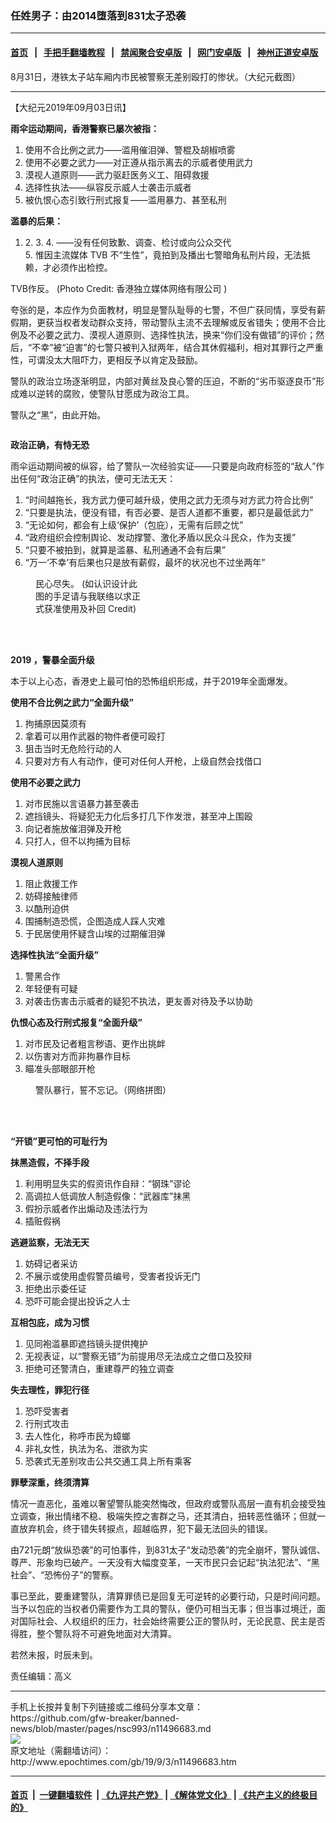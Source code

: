 ### 任姓男子：由2014堕落到831太子恐袭
------------------------

#### [首页](https://github.com/gfw-breaker/banned-news/blob/master/README.md) &nbsp;&nbsp;|&nbsp;&nbsp; [手把手翻墙教程](https://github.com/gfw-breaker/guides/wiki) &nbsp;&nbsp;|&nbsp;&nbsp; [禁闻聚合安卓版](https://github.com/gfw-breaker/bn-android) &nbsp;&nbsp;|&nbsp;&nbsp; [网门安卓版](https://github.com/oGate2/oGate) &nbsp;&nbsp;|&nbsp;&nbsp; [神州正道安卓版](https://github.com/SzzdOgate/update) 



<div><img alt="" class="aligncenter wp-post-image" src="http://i.epochtimes.com/assets/uploads/2019/09/0901-e1567378234183-1-600x338.jpg"/>
<div class="red16 caption">
 8月31日，港铁太子站车厢内市民被警察无差别殴打的惨状。（大纪元截图）
</div>
</div><hr/><div><p>
 【大纪元2019年09月03日讯】
</p>
<p>
 <strong>
  雨伞运动期间，香港警察已屡次被指：
 </strong>
</p>
<ol>
 <li>
  使用不合比例之武力——滥用催泪弹、警棍及胡椒喷雾
 </li>
 <li>
  使用不必要之武力——对正遵从指示离去的示威者使用武力
 </li>
 <li>
  漠视人道原则——武力驱赶医务义工、阻碍救援
 </li>
 <li>
  选择性执法——纵容反示威人士袭击示威者
 </li>
 <li>
  被仇恨心态引致行刑式报复——滥用暴力、甚至私刑
 </li>
</ol>
<p>
 <strong>
  滥暴的后果：
 </strong>
</p>
<ol>
 <li>
  2. 3. 4. ——没有任何致歉、调查、检讨或向公众交代
  <br/>
  5. 惟因主流媒体 TVB 不“生性”，竟拍到及播出七警暗角私刑片段，无法抵赖，才必须作出检控。
 </li>
</ol>
<p>
 <ok href="http://i.epochtimes.com/assets/uploads/2019/09/5ddbd362d354df943805bd4579f5e629.jpg">
  <img alt="" class="wp-image-11496692 size-full" src="http://i.epochtimes.com/assets/uploads/2019/09/5ddbd362d354df943805bd4579f5e629.jpg"/>
  <br/>
  TVB作反。 (Photo Credit: 香港独立媒体网络有限公司 )
 </ok>
</p>
<p>
 夸张的是，本应作为负面教材，明显是警队耻辱的七警，不但广获同情，享受有薪假期，更获当权者发动群众支持，带动警队主流不去理解或反省错失；使用不合比例及不必要之武力、漠视人道原则、选择性执法，换来“你们没有做错”的评价；然后，“不幸”被“迫害”的七警只被判入狱两年，结合其休假福利，相对其罪行之严重性，可谓没太大阻吓力，更相反予以肯定及鼓励。
</p>
<p>
 警队的政治立场逐渐明显，内部对黄丝及良心警的压迫，不断的“劣币驱逐良币”形成难以逆转的腐败，使警队甘愿成为政治工具。
</p>
<p>
 警队之“黑”，由此开始。
</p>
<p>
 <ok href="http://i.epochtimes.com/assets/uploads/2019/09/d4f93765ee65377e3536f5987199c4ee.png">
  <img alt="" class="aligncenter size-full wp-image-11496790" src="http://i.epochtimes.com/assets/uploads/2019/09/d4f93765ee65377e3536f5987199c4ee.png"/>
 </ok>
</p>
<p>
 <strong>
  政治正确，有恃无恐
 </strong>
</p>
<p>
 雨伞运动期间被的纵容，给了警队一次经验实证——只要是向政府标签的“敌人”作出任何“政治正确”的执法，便可无法无天：
</p>
<ol>
 <li>
  “时间越拖长，我方武力便可越升级，使用之武力无须与对方武力符合比例”
 </li>
 <li>
  “只要是执法，便没有错，有否必要、是否人道都不重要，都只是最低武力”
 </li>
 <li>
  “无论如何，都会有上级‘保护’（包庇），无需有后顾之忧”
 </li>
 <li>
  “政府组织会控制舆论、发动撑警、激化矛盾以民众斗民众，作为支援”
 </li>
 <li>
  “只要不被拍到，就算是滥暴、私刑通通不会有后果”
 </li>
 <li>
  “万一‘不幸’有后果也只是放有薪假，最坏的状况也不过坐两年”
 </li>
</ol>
<figure class="wp-caption aligncenter" id="attachment_11496757" style="width: 169px">
 <ok href="http://i.epochtimes.com/assets/uploads/2019/09/96bfa26aa9cee5d45163cd40aa4cd1fc.jpg">
  <img alt="" class="wp-image-11496757 size-full" src="http://i.epochtimes.com/assets/uploads/2019/09/96bfa26aa9cee5d45163cd40aa4cd1fc.jpg"/>
 </ok>
 <br/><figcaption class="wp-caption-text">
  民心尽失。 (如认识设计此图的手足请与我联络以求正式获准使用及补回 Credit)
 </figcaption><br/>
</figure><br/>
<p>
 <strong>
  2019
 </strong>
 <strong>
  ，警暴全面升级
 </strong>
</p>
<p>
 本于以上心态，香港史上最可怕的恐怖组织形成，并于2019年全面爆发。
</p>
<p>
 <strong>
  使用不合比例之武力“全面升级”
 </strong>
</p>
<ol>
 <li>
  拘捕原因莫须有
 </li>
 <li>
  拿着可以用作武器的物件者便可殴打
 </li>
 <li>
  狙击当时无危险行动的人
 </li>
 <li>
  只要对方有人有动作，便可对任何人开枪，上级自然会找借口
 </li>
</ol>
<p>
 <strong>
  使用不必要之武力
 </strong>
</p>
<ol>
 <li>
  对市民施以言语暴力甚至袭击
 </li>
 <li>
  遮挡镜头、将疑犯无力化后多打几下作发泄，甚至冲上围殴
 </li>
 <li>
  向记者施放催泪弹及开枪
 </li>
 <li>
  只打人，但不以拘捕为目标
 </li>
</ol>
<p>
 <strong>
  漠视人道原则
 </strong>
</p>
<ol>
 <li>
  阻止救援工作
 </li>
 <li>
  妨碍接触律师
 </li>
 <li>
  以酷刑迫供
 </li>
 <li>
  围捕制造恐慌，企图造成人踩人灾难
 </li>
 <li>
  于民居使用怀疑含山埃的过期催泪弹
 </li>
</ol>
<p>
 <strong>
  选择性执法“全面升级”
 </strong>
</p>
<ol>
 <li>
  警黑合作
 </li>
 <li>
  年轻便有可疑
 </li>
 <li>
  对袭击伤害击示威者的疑犯不执法，更友善对待及予以协助
 </li>
</ol>
<p>
 <strong>
  仇恨心态及行刑式报复“全面升级”
 </strong>
</p>
<ol>
 <li>
  对市民及记者粗言秽语、更作出挑衅
 </li>
 <li>
  以伤害对方而非拘暴作目标
 </li>
 <li>
  瞄准头部眼部开枪
 </li>
</ol>
<figure class="wp-caption aligncenter" id="attachment_11496768" style="width: 600px">
 <ok href="http://i.epochtimes.com/assets/uploads/2019/09/f342cd2f3de24eef460905f01fa5ae46.jpg">
  <img alt="" class="wp-image-11496768 size-large" src="http://i.epochtimes.com/assets/uploads/2019/09/f342cd2f3de24eef460905f01fa5ae46-600x964.jpg"/>
 </ok>
 <br/><figcaption class="wp-caption-text">
  警队暴行，誓不忘记。（网络拼图）
 </figcaption><br/>
</figure><br/>
<p>
</p>
<p>
 <strong>
  “开锁”更可怕的可耻行为
 </strong>
</p>
<p>
 <strong>
  抹黑造假，不择手段
 </strong>
</p>
<ol>
 <li>
  利用明显失实的假资讯作自辩：“钢珠”谬论
 </li>
 <li>
  高调拉人低调放人制造假像：“武器库”抹黑
 </li>
 <li>
  假扮示威者作出煽动及违法行为
 </li>
 <li>
  插赃假祸
 </li>
</ol>
<p>
 <strong>
  逃避监察，无法无天
 </strong>
</p>
<ol>
 <li>
  妨碍记者采访
 </li>
 <li>
  不展示或使用虚假警员编号，受害者投诉无门
 </li>
 <li>
  拒绝出示委任证
 </li>
 <li>
  恐吓可能会提出投诉之人士
 </li>
</ol>
<p>
 <strong>
  互相包庇，成为习惯
 </strong>
</p>
<ol>
 <li>
  见同袍滥暴即遮挡镜头提供掩护
 </li>
 <li>
  无视表证，以“警察无错”为前提用尽无法成立之借口及狡辩
 </li>
 <li>
  拒绝可还警清白，重建尊严的独立调查
 </li>
</ol>
<p>
 <strong>
  失去理性，罪犯行径
 </strong>
</p>
<ol>
 <li>
  恐吓受害者
 </li>
 <li>
  行刑式攻击
 </li>
 <li>
  去人性化，称呼市民为蟑螂
 </li>
 <li>
  非礼女性，执法为名、泄欲为实
 </li>
 <li>
  恐袭式无差别攻击公共交通工具上所有乘客
 </li>
</ol>
<p>
 <strong>
  罪孽深重，终须清算
 </strong>
</p>
<p>
 情况一直恶化，虽难以奢望警队能突然悔改，但政府或警队高层一直有机会接受独立调查，揪出情绪不稳、极端失控之害群之马，还其清白，扭转恶性循环；但就一直放弃机会，终于错失转捩点，超越临界，犯下最无法回头的错误。
</p>
<p>
 由721元朗“放纵恐袭”的可怕事件，到831太子“发动恐袭”的完全崩坏，警队诚信、尊严、形象均已破产。一天没有大幅度变革，一天市民只会记起“执法犯法”、“黑社会”、“恐怖份子”的警察。
</p>
<p>
 事已至此，要重建警队，清算罪债已是回复无可逆转的必要行动，只是时间问题。当予以包庇的当权者仍需要作为工具的警队，便仍可相当无事；但当事过境迁，面对国际社会、人权组织的压力，社会始终需要公正的警队时，无论民意、民主是否得胜，整个警队将不可避免地面对大清算。
</p>
<p>
 若然未报，时辰未到。
</p>
<p>
 责任编辑：高义
</p>
</div>
<hr/>
手机上长按并复制下列链接或二维码分享本文章：<br/>
https://github.com/gfw-breaker/banned-news/blob/master/pages/nsc993/n11496683.md <br/>
<a href='https://github.com/gfw-breaker/banned-news/blob/master/pages/nsc993/n11496683.md'><img src='https://github.com/gfw-breaker/banned-news/blob/master/pages/nsc993/n11496683.md.png'/></a> <br/>
原文地址（需翻墙访问）：http://www.epochtimes.com/gb/19/9/3/n11496683.htm


------------------------
#### [首页](https://github.com/gfw-breaker/banned-news/blob/master/README.md) &nbsp;|&nbsp; [一键翻墙软件](https://github.com/gfw-breaker/nogfw/blob/master/README.md) &nbsp;| [《九评共产党》](https://github.com/gfw-breaker/9ping.md/blob/master/README.md#九评之一评共产党是什么) | [《解体党文化》](https://github.com/gfw-breaker/jtdwh.md/blob/master/README.md) | [《共产主义的终极目的》](https://github.com/gfw-breaker/gczydzjmd.md/blob/master/README.md)


<img src='http://gfw-breaker.win/banned-news/pages/nsc993/n11496683.md' width='0px' height='0px'/>
